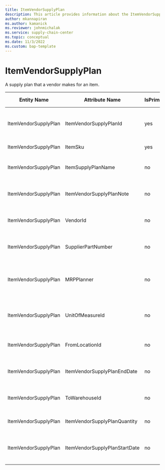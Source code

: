 ```yaml
---
title: ItemVendorSupplyPlan
description: This article provides information about the ItemVendorSupplyPlan entity.
author: mkannapiran
ms.author: kamanick
ms.reviewer: johnmichalak
ms.service: supply-chain-center
ms.topic: conceptual
ms.date: 11/3/2022
ms.custom: bap-template
---
```


# ItemVendorSupplyPlan

A supply plan that a vendor makes for an item.

| **Entity Name** | **Attribute Name** | **IsPrimaryKey** | **Data Type** | **Data Length** | **Description** |
| --- | --- | --- | --- | --- | --- |
| ItemVendorSupplyPlan | ItemVendorSupplyPlanId | yes | string | 36 | Unique Id of the item vendor supply plan. |
| ItemVendorSupplyPlan | ItemSku | yes | string | 20 | Unique Id of the item. |
| ItemVendorSupplyPlan | ItemSupplyPlanName | no | string | 256 | Name of the item supply plan. |
| ItemVendorSupplyPlan | ItemVendorSupplyPlanNote | no | string | 1024 | Note for item vendor supply plan. |
| ItemVendorSupplyPlan | VendorId | no | string | 36 | Unique Id of the supplier or vendor. |
| ItemVendorSupplyPlan | SupplierPartNumber | no | string | 256 | Unique Id of the supplier's item. |
| ItemVendorSupplyPlan | MRPPlanner | no | string | 256 | MRP planner associated with vendor supply plan. |
| ItemVendorSupplyPlan | UnitOfMeasureId | no | string | 36 | Unit of measure Id for the supply plan quantity. |
| ItemVendorSupplyPlan | FromLocationId | no | string | 36 | Vendor supply plan for from location Id. |
| ItemVendorSupplyPlan | ItemVendorSupplyPlanEndDate | no | timestamp | 0 | End date of the item vendor supply plan |
| ItemVendorSupplyPlan | ToWarehouseId | no | string | 36 | Vendor supply plan for the To location Id. |
| ItemVendorSupplyPlan | ItemVendorSupplyPlanQuantity | no | decimal | 0 | Item vendor supply plan quantity. |
| ItemVendorSupplyPlan | ItemVendorSupplyPlanStartDate | no | timestamp | 0 | Start date of the item vendor supply plan. |
